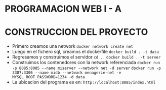 # PROGRAMACION WEB I - A
# CONSTRUCCION DEL PROYECTO
- Primero creamos una network
`docker network create net`
- Luego en el fichero sql, creamos el dockerfile
`docker build . -t data`
- Regresamos y construimos el servidor
`cd ..`
`docker build . -t server`
- Construimos los contenedores con la network referenciada
`docker run -p 8085:8085 --name miserver --network net -d server`
`docker run -p 3307:3306 --name midb --network menagerie-net -e MYSQL_ROOT_PASSWORD=1234 -d data`
- La ubicacion del programa es en:
`http://localhost:8085/index.html`